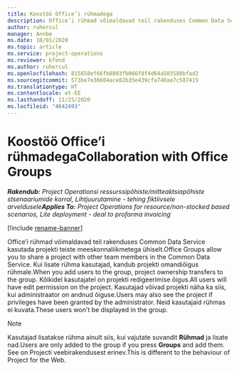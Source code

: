 ```yaml
---
title: Koostöö Office’i rühmadega
description: Office’i rühmad võimaldavad teil rakenduses Common Data Service kasutada projekti teiste meeskonnaliikmetega ühiselt.
author: ruhercul
manager: Annbe
ms.date: 10/01/2020
ms.topic: article
ms.service: project-operations
ms.reviewer: kfend
ms.author: ruhercul
ms.openlocfilehash: 815658ef66fb8083fb066f8f4d64a503580bfad2
ms.sourcegitcommit: 573be7e36604ace82b35e439cfa748aa7c587415
ms.translationtype: HT
ms.contentlocale: et-EE
ms.lasthandoff: 11/25/2020
ms.locfileid: "4642493"
---
```

# <a name="collaboration-with-office-groups"></a><span data-ttu-id="18fd7-103">Koostöö Office’i rühmadega</span><span class="sxs-lookup"><span data-stu-id="18fd7-103">Collaboration with Office Groups</span></span>

<span data-ttu-id="18fd7-104">_**Rakendub:** Project Operationsi ressurssipõhiste/mitteaktsiapõhiste stsenaariumide korral,  Lihtjuurutamine - tehing fiktiivsele arveldusele_</span><span class="sxs-lookup"><span data-stu-id="18fd7-104">_**Applies To:** Project Operations for resource/non-stocked based scenarios, Lite deployment - deal to proforma invoicing_</span></span>

[!include [rename-banner](~/includes/cc-data-platform-banner.md)]

<span data-ttu-id="18fd7-105">Office’i rühmad võimaldavad teil rakenduses Common Data Service kasutada projekti teiste meeskonnaliikmetega ühiselt.</span><span class="sxs-lookup"><span data-stu-id="18fd7-105">Office Groups allow you to share a project with other team members in the Common Data Service.</span></span> <span data-ttu-id="18fd7-106">Kui lisate rühma kasutajad, kandub projekti omandiõigus rühmale.</span><span class="sxs-lookup"><span data-stu-id="18fd7-106">When you add users to the group, project ownership transfers to the group.</span></span> <span data-ttu-id="18fd7-107">Kõikidel kasutajatel on projekti redigeerimise õigus.</span><span class="sxs-lookup"><span data-stu-id="18fd7-107">All users will have edit permission on the project.</span></span> <span data-ttu-id="18fd7-108">Kasutajad võivad projekti näha ka siis, kui administraator on andnud õiguse.</span><span class="sxs-lookup"><span data-stu-id="18fd7-108">Users may also see the project if privileges have been granted by the administrator.</span></span> <span data-ttu-id="18fd7-109">Neid kasutajaid rühmas ei kuvata.</span><span class="sxs-lookup"><span data-stu-id="18fd7-109">These users won't be displayed in the group.</span></span>

> [!NOTE] 
> <span data-ttu-id="18fd7-110">Kasutajad lisatakse rühma ainult siis, kui vajutate suvandit **Rühmad** ja lisate nad.</span><span class="sxs-lookup"><span data-stu-id="18fd7-110">Users are only added to the group if you press **Groups** and add them.</span></span> <span data-ttu-id="18fd7-111">See on Projecti veebirakendusest erinev.</span><span class="sxs-lookup"><span data-stu-id="18fd7-111">This is different to the behaviour of Project for the Web.</span></span> 

